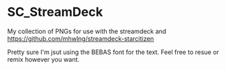 # SC_StreamDeck

My collection of PNGs for use with the streamdeck and https://github.com/mhwlng/streamdeck-starcitizen

Pretty sure I'm jsut using the BEBAS font for the text. Feel free to resue or remix however you want.
